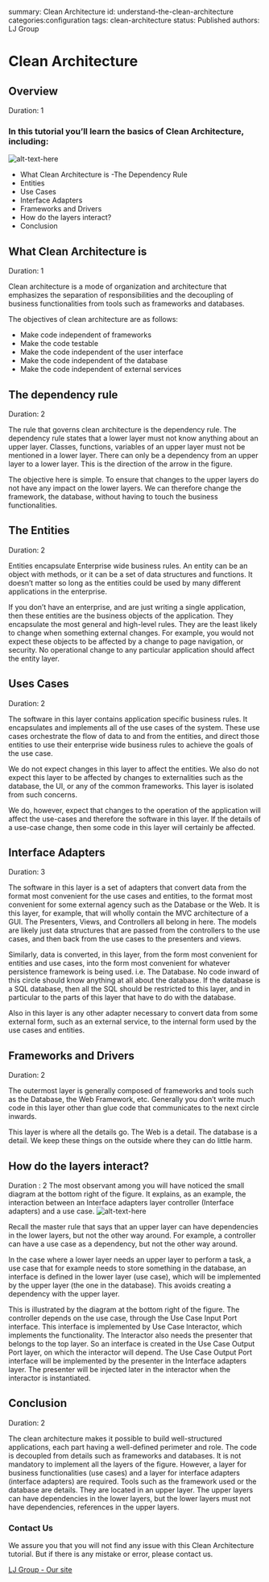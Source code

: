 summary: Clean Architecture
id: understand-the-clean-architecture
categories:configuration
tags: clean-architecture
status: Published 
authors: LJ Group


# Clean Architecture


## Overview 
Duration: 1

### In this tutorial you’ll learn the basics of Clean Architecture, including: 

![alt-text-here](assets/clean-architecture/Clean-Architecture-graph.jpg)

- What Clean Architecture is
-The Dependency Rule
- Entities
- Use Cases
- Interface Adapters
- Frameworks and Drivers
- How do the layers interact?
- Conclusion


## What Clean Architecture is
Duration: 1

Clean architecture is a mode of organization and architecture that emphasizes the separation of responsibilities and the decoupling of business functionalities from tools such as frameworks and databases.

The objectives of clean architecture are as follows:

   - Make code independent of frameworks
   - Make the code testable
   - Make the code independent of the user interface
   - Make the code independent of the database
   - Make the code independent of external services


## The dependency rule
Duration: 2

The rule that governs clean architecture is the dependency rule. The dependency rule states that a lower layer must not know anything about an upper layer. Classes, functions, variables of an upper layer must not be mentioned in a lower layer. There can only be a dependency from an upper layer to a lower layer. This is the direction of the arrow in the figure.

The objective here is simple. To ensure that changes to the upper layers do not have any impact on the lower layers. We can therefore change the framework, the database, without having to touch the business functionalities.



## The Entities
Duration: 2

Entities encapsulate Enterprise wide business rules. An entity can be an object with methods, or it can be a set of data structures and functions. It doesn’t matter so long as the entities could be used by many different applications in the enterprise.

If you don’t have an enterprise, and are just writing a single application, then these entities are the business objects of the application. They encapsulate the most general and high-level rules. They are the least likely to change when something external changes. For example, you would not expect these objects to be affected by a change to page navigation, or security. No operational change to any particular application should affect the entity layer.


## Uses Cases
Duration: 2

The software in this layer contains application specific business rules. It encapsulates and implements all of the use cases of the system. These use cases orchestrate the flow of data to and from the entities, and direct those entities to use their enterprise wide business rules to achieve the goals of the use case.

We do not expect changes in this layer to affect the entities. We also do not expect this layer to be affected by changes to externalities such as the database, the UI, or any of the common frameworks. This layer is isolated from such concerns.

We do, however, expect that changes to the operation of the application will affect the use-cases and therefore the software in this layer. If the details of a use-case change, then some code in this layer will certainly be affected.



## Interface Adapters
Duration: 3

The software in this layer is a set of adapters that convert data from the format most convenient for the use cases and entities, to the format most convenient for some external agency such as the Database or the Web. It is this layer, for example, that will wholly contain the MVC architecture of a GUI. The Presenters, Views, and Controllers all belong in here. The models are likely just data structures that are passed from the controllers to the use cases, and then back from the use cases to the presenters and views.

Similarly, data is converted, in this layer, from the form most convenient for entities and use cases, into the form most convenient for whatever persistence framework is being used. i.e. The Database. No code inward of this circle should know anything at all about the database. If the database is a SQL database, then all the SQL should be restricted to this layer, and in particular to the parts of this layer that have to do with the database.

Also in this layer is any other adapter necessary to convert data from some external form, such as an external service, to the internal form used by the use cases and entities.


## Frameworks and Drivers
Duration: 2

The outermost layer is generally composed of frameworks and tools such as the Database, the Web Framework, etc. Generally you don’t write much code in this layer other than glue code that communicates to the next circle inwards.

This layer is where all the details go. The Web is a detail. The database is a detail. We keep these things on the outside where they can do little harm.



## How do the layers interact?
Duration : 2
The most observant among you will have noticed the small diagram at the bottom right of the figure. It explains, as an example, the interaction between an Interface adapters layer controller (Interface adapters) and a use case.
![alt-text-here](assets/clean-architecture/clean-architecture-flow-of-control.png)

Recall the master rule that says that an upper layer can have dependencies in the lower layers, but not the other way around. For example, a controller can have a use case as a dependency, but not the other way around.

In the case where a lower layer needs an upper layer to perform a task, a use case that for example needs to store something in the database, an interface is defined in the lower layer (use case), which will be implemented by the upper layer (the one in the database). This avoids creating a dependency with the upper layer. 

This is illustrated by the diagram at the bottom right of the figure. The controller depends on the use case, through the Use Case Input Port interface. This interface is implemented by Use Case Interactor, which implements the functionality. The Interactor also needs the presenter that belongs to the top layer. So an interface is created in the Use Case Output Port layer, on which the interactor will depend. The Use Case Output Port interface will be implemented by the presenter in the Interface adapters layer. The presenter will be injected later in the interactor when the interactor is instantiated.


## Conclusion 
Duration: 2

The clean architecture makes it possible to build well-structured applications, each part having a well-defined perimeter and role. The code is decoupled from details such as frameworks and databases. It is not mandatory to implement all the layers of the figure. However, a layer for business functionalities (use cases) and a layer for interface adapters (interface adapters) are required. Tools such as the framework used or the database are details. They are located in an upper layer. The upper layers can have dependencies in the lower layers, but the lower layers must not have dependencies, references in the upper layers. 


### Contact Us

We assure you that you will not find any issue with this Clean Architecture tutorial. But if there is any mistake or error, please contact us.

[LJ Group - Our site](https://www.ljgroup.fr)
